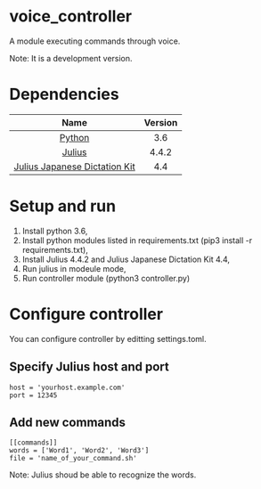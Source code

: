 # voice_controller

A module executing commands through voice.

Note: It is a development version.

# Dependencies

| Name   | Version    |
|:-----:|:-----------:|
| [Python](https://www.python.org/) | 3.6 |
| [Julius](https://github.com/julius-speech/julius) | 4.4.2      |
| [Julius Japanese Dictation Kit](https://github.com/julius-speech/dictation-kit) | 4.4 |

# Setup and run

1. Install python 3.6,
2. Install python modules listed in requirements.txt (pip3 install -r requirements.txt),
3. Install Julius 4.4.2 and Julius Japanese Dictation Kit 4.4,
4. Run julius in modeule mode,
5. Run controller module (python3 controller.py)

# Configure controller

You can configure controller by editting settings.toml.

## Specify Julius host and port

```
host = 'yourhost.example.com'
port = 12345
```
## Add new commands

```
[[commands]]
words = ['Word1', 'Word2', 'Word3']
file = 'name_of_your_command.sh'
```

Note: Julius shoud be able to recognize the words.
